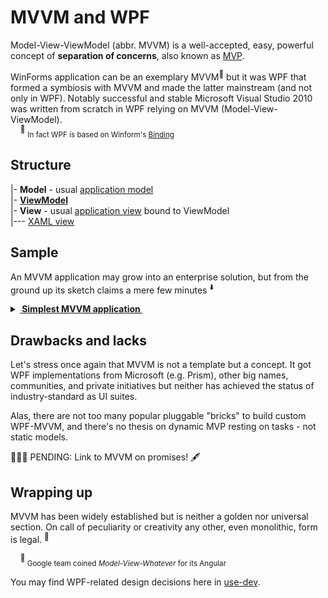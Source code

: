# MVVM and WPF

Model-View-ViewModel (abbr. MVVM) is a well-accepted, easy, powerful concept of __separation of concerns__, also known as [MVP](https://martinfowler.com/eaaDev/uiArchs.html).

WinForms application can be an exemplary MVVM<sup>:wrench:</sup> but it was WPF that formed a symbiosis with MVVM and made the latter mainstream (and not only in WPF). Notably successful and stable Microsoft Visual Studio&nbsp;2010 was written from scratch in WPF relying on MVVM (Model-View-ViewModel).\
&nbsp;&nbsp;&nbsp;&nbsp;<sup>:wrench:</sup>&nbsp;<sub>In fact WPF is based on Winform's [Binding](https://learn.microsoft.com/en-us/dotnet/api/system.windows.forms.binding)</sub>

## Structure

|- __Model__  - usual [application model](../../../dev/software-parts/app-model.md)\
|- [__ViewModel__](readme+/wpf_mvvm-viewmodel.md)\
|- __View__ - usual [application view](../../../dev/software-parts/app-view.md) bound to ViewModel\
|--- [XAML view](../readme+/wpf-xaml_view.md)

## Sample

An MVVM application may grow into an enterprise solution, but from the ground up its sketch claims a mere few minutes&nbsp;<sup>:arrow_down:</sup>

<details>
<summary><b><ins>&nbsp;Simplest MVVM application&nbsp;</ins></b></summary>
&nbsp;

![sketch of WPF app](../readme+/_rsc/images/wpf_app-sketch.jpg)

<sup>:arrow_down:</sup>&nbsp;<sub>Project of Microsoft Visual Studio</sub>
</details>

## Drawbacks and lacks

Let's stress once again that MVVM is not a template but a concept. It got  WPF implementations from Microsoft (e.g. Prism), other big names, communities, and private initiatives but neither has achieved the status of industry-standard as UI suites.

Alas, there are not too many popular pluggable "bricks" to build custom WPF-MVVM, and there's no thesis on dynamic MVP resting on tasks - not static models.

🚧🚧🚧 PENDING: Link to MVVM on promises! 🖋️

## Wrapping up

MVVM has been widely established but is neither a golden nor universal section. On call of peculiarity or creativity any other, even monolithic, form is legal.&nbsp;<sup>:triangular_ruler:</sup>

&nbsp;&nbsp;&nbsp;&nbsp;<sup>:triangular_ruler:</sup><sub>&nbsp;Google team coined *Model-View-Whatever* for its Angular</sub>

You may find WPF-related design decisions here in [use-dev](../../../../../../../../use-dev/).

